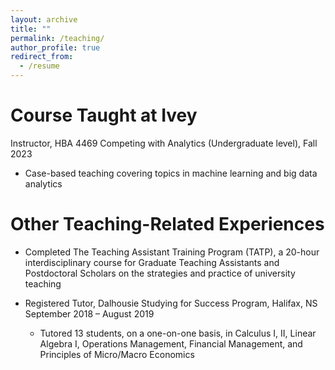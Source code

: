 ```yaml
---
layout: archive
title: ""
permalink: /teaching/
author_profile: true
redirect_from:
  - /resume
---
```



Course Taught at Ivey
======
Instructor, HBA 4469 Competing with Analytics (Undergraduate level),  Fall 2023 
- Case-based teaching covering topics in machine learning and big data analytics


Other Teaching-Related Experiences
======
* Completed The Teaching Assistant Training Program (TATP), a 20-hour interdisciplinary
course for Graduate Teaching Assistants and Postdoctoral Scholars on the strategies and practice of university teaching

* Registered Tutor, Dalhousie Studying for Success Program, Halifax, NS September 2018 – August 2019
  - Tutored 13 students, on a one-on-one basis, in Calculus I, II, Linear Algebra I, Operations Management, Financial Management, and Principles of Micro/Macro Economics

  
